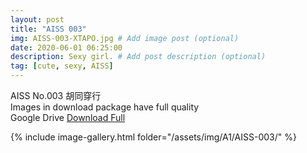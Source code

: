 ```yaml
---
layout: post
title: "AISS 003"
img: AISS-003-XTAPO.jpg # Add image post (optional)
date: 2020-06-01 06:25:00
description: Sexy girl. # Add post description (optional)
tag: [cute, sexy, AISS]
---
```

AISS No.003 胡同穿行  
Images in download package have full quality                    
Google Drive [Download Full](http://gestyy.com/e06CAq)

{% include image-gallery.html folder="/assets/img/A1/AISS-003/" %}

